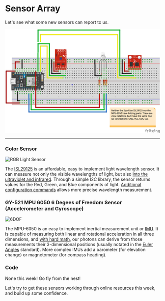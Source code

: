 # Sensor Array

Let's see what some new sensors can report to us.

![i2c](i2c.png)

-----

### Color Sensor 

![RGB Light Sensor](https://cdn.sparkfun.com//assets/parts/9/6/7/7/12829-01.jpg)

The [ISL29125](https://www.sparkfun.com/products/12829) is an affordable, easy to implement light wavelength sensor. It can measure not only the visible wavelengths of light, but also [into the ultraviolet and infrared](https://en.wikipedia.org/wiki/Electromagnetic_spectrum). Through a simple I2C library, the sensor returns values for the Red, Green, and Blue components of light. [Additional configuration commands](https://learn.sparkfun.com/tutorials/isl29125-rgb-light-sensor-hookup-guide) allows more precise wavelength measurement.


### GY-521 MPU 6050 6 Degees of Freedom Sensor (Accelerometer and Gyroscope)

![6DOF](https://cdn.sparkfun.com//assets/parts/6/3/5/5/11028-01.jpg)

The MPU-6050 is an easy to implement inertial measurement unit or [IMU](https://www.sparkfun.com/pages/accel_gyro_guide). It is capable of measuring both linear and rotational acceleration in all three dimensions, and [with hard math](https://github.com/jrowberg/i2cdevlib/tree/master/Arduino/MPU6050/examples), our photons can derive from those measurements their 3-dimensional positions (usually notated in the [Euler Angles](https://www.sparkfun.com/pages/accel_gyro_guide) standard). More complex IMUs add a barometer (for elevation change) or magnetometer (for compass heading).

### Code

None this week! Go fly from the nest! 

Let's try to get these sensors working through online resources this week, and build up some confidence.